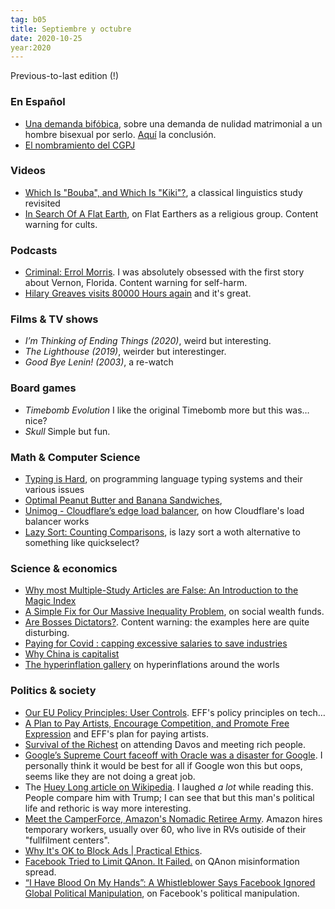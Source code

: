 ```yaml
---
tag: b05
title: Septiembre y octubre
date: 2020-10-25
year:2020
---
```


Previous-to-last edition (!)

### En Español

- [Una demanda bifóbica](http://asihablociceron.blogspot.com/2020/10/una-demanda-bifobica.html), sobre una demanda de nulidad matrimonial a un hombre bisexual por serlo. [Aquí](https://elpais.com/sociedad/2020-10-20/una-juez-condena-a-un-hombre-por-ocultar-a-su-esposa-que-habia-tenido-relaciones-homosexuales.html#comentarios) la conclusión.
- [El nombramiento del CGPJ](http://asihablociceron.blogspot.com/2020/10/el-nombramiento-del-cgpj.html)

### Videos

- [Which Is "Bouba", and Which Is "Kiki"?](https://www.youtube.com/watch?v=1TDIAObsqcs), a classical linguistics study revisited
- [In Search Of A Flat Earth](https://youtu.be/JTfhYyTuT44), on Flat Earthers as a religious group. Content warning for cults.

### Podcasts

- [Criminal: Errol Morris](https://thisiscriminal.com/episode-148-errol-morris-9-25-2020/). I was absolutely obsessed with the first story about Vernon, Florida. Content warning for self-harm.
- [Hilary Greaves visits 80000 Hours again](https://80000hours.org/podcast/episodes/hilary-greaves-comparing-existence-and-non-existence/) and it's great.

### Films & TV shows

- *I’m Thinking of Ending Things (2020)*, weird but interesting.
- *The Lighthouse (2019)*, weirder but interestinger.
- *Good Bye Lenin! (2003)*, a re-watch

### Board games

- *Timebomb Evolution* I like the original Timebomb more but this was… nice?
- *Skull* Simple but fun.

### Math & Computer Science

- [Typing is Hard](https://typing-is-hard.ch/?s=09), on programming language typing systems and their various issues
- [Optimal Peanut Butter and Banana Sandwiches](https://www.ethanrosenthal.com/2020/08/25/optimal-peanut-butter-and-banana-sandwiches/),
- [Unimog - Cloudflare’s edge load balancer](https://blog.cloudflare.com/unimog-cloudflares-edge-load-balancer/), on how Cloudflare's load balancer works
- [Lazy Sort: Counting Comparisons](https://jaspervdj.be/posts/2020-09-17-lazysort.html), is lazy sort a woth alternative to something like quickselect?

### Science & economics

- [Why most Multiple-Study Articles are False: An Introduction to the Magic Index](https://replicationindex.com/2018/02/18/why-most-multiple-study-articles-are-false-an-introduction-to-the-magic-index/)
- [A Simple Fix for Our Massive Inequality Problem](https://www.nytimes.com/2017/11/30/opinion/inequality-social-wealth-fund.html), on social wealth funds.
- [Are Bosses Dictators?](https://www.newyorker.com/books/page-turner/are-bosses-dictators). Content warning: the examples here are quite disturbing.
- [Paying for Covid : capping excessive salaries to save industries](https://autonomy.work/portfolio/payratios/)
- [Why China is capitalist](https://lausan.hk/2020/why-china-is-capitalist/)
- [The hyperinflation gallery](https://lcamtuf.coredump.cx/hyper/?s=09) on hyperinflations around the worls

### Politics & society

- [Our EU Policy Principles: User Controls](https://www.eff.org/deeplinks/2020/08/our-eu-policy-principles-user-controls). EFF's policy principles on tech…
- [A Plan to Pay Artists, Encourage Competition, and Promote Free Expression](https://www.eff.org/deeplinks/2020/05/plan-pay-artists-encourage-competition-and-promote-free-expression) and EFF's plan for paying artists.
- [Survival of the Richest](https://onezero.medium.com/survival-of-the-richest-9ef6cddd0cc1) on attending Davos and meeting rich people.
- [Google’s Supreme Court faceoff with Oracle was a disaster for Google](https://arstechnica.com/tech-policy/2020/10/googles-supreme-court-faceoff-with-oracle-was-a-disaster-for-google). I personally think it would be best for all if Google won this but oops, seems like they are not doing a great job.
- The [Huey Long article on Wikipedia](https://en.wikipedia.org/wiki/Huey_Long). I laughed *a lot* while reading this. People compare him with Trump; I can see that but this man's political life and rethoric is way more interesting.
- [Meet the CamperForce, Amazon's Nomadic Retiree Army](https://www.wired.com/story/meet-camperforce-amazons-nomadic-retiree-army/). Amazon hires temporary workers, usually over 60, who live in RVs outiside of their "fullfilment centers".
- [Why It's OK to Block Ads | Practical Ethics](http://blog.practicalethics.ox.ac.uk/2015/10/why-its-ok-to-block-ads/).
- [Facebook Tried to Limit QAnon. It Failed.](https://www.nytimes.com/2020/09/18/technology/facebook-tried-to-limit-qanon-it-failed.html) on QAnon misinformation spread.
- [“I Have Blood On My Hands”: A Whistleblower Says Facebook Ignored Global Political Manipulation](https://www.buzzfeednews.com/article/craigsilverman/facebook-ignore-political-manipulation-whistleblower-memo), on Facebook's political manipulation.
